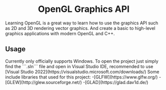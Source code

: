 <h1 align="center">OpenGL Graphics API</h1>

Learning OpenGL is a great way to learn how to use the graphics API such as 2D and 3D rendering vector graphics. And create a basic to high-level graphics applications with modern OpenGL and C++.

<h2>Usage</h2>
Currently only officially supports Windows. To open the project just simply find the ```.sln``` file and open in Visual Studio IDE, recommended to use [Visual Studio 2022](https://visualstudio.microsoft.com/downloads/) Some include libraries that used for this project:
-[GLFW](https://www.glfw.org/)
-[GLEW](http://glew.sourceforge.net/)
-[GLAD](https://glad.dav1d.de/)
